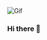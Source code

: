 <div><img src="https://media3.giphy.com/media/v1.Y2lkPTc5MGI3NjExMmVlNWJmOTkzM2Y0ZmJkZDc1YTk1YmVlMjViMTIxNjM4ZTU3ZmMwYiZlcD12MV9pbnRlcm5hbF9naWZzX2dpZklkJmN0PWc/26tn33aiTi1jkl6H6/giphy.gif" alt="Gif" /></div>

### Hi there 👋
